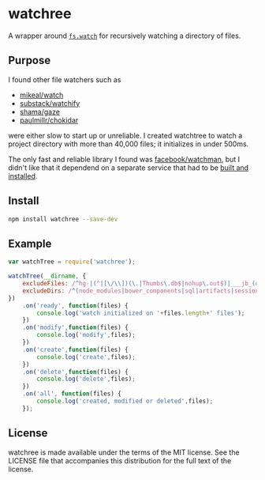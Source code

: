 # watchree

A wrapper around [`fs.watch`](https://iojs.org/api/fs.html#fs_fs_watch_filename_options_listener) for recursively watching a directory of files.

## Purpose

I found other file watchers such as

- [mikeal/watch](https://github.com/mikeal/watch)
- [substack/watchify](https://github.com/substack/watchify)
- [shama/gaze](https://github.com/shama/gaze)
- [paulmillr/chokidar](https://github.com/paulmillr/chokidar)

were either slow to start up or unreliable. I created watchtree to watch a project directory with more than 40,000 files; it initializes in under 500ms.

The only fast and reliable library I found was [facebook/watchman](https://github.com/facebook/watchman/tree/master/node), but I didn't like
that it dependend on a separate service that had to be [built and installed](https://facebook.github.io/watchman/docs/install.html).

## Install

```bash
npm install watchree --save-dev
```

## Example

```javascript
var watchTree = require('watchree');

watchTree(__dirname, {
    excludeFiles: /^hg-|(^|[\/\\])(\.|Thumbs\.db$|nohup\.out$)|___jb_(old|bak)___$|\.(pyc|tar\.gz|orig)$/,
    excludeDirs: /^(node_modules|bower_components|sql|artifacts|session|logs|cache|plugins\/ezc)$|(^|[\/\\])\./
})
    .on('ready', function(files) {
        console.log('watch initialized on '+files.length+' files');
    })
    .on('modify',function(files) {
        console.log('modify',files);
    })
    .on('create',function(files) {
        console.log('create',files);
    })
    .on('delete',function(files) {
        console.log('delete',files);
    })
    .on('all', function(files) {
        console.log('created, modified or deleted',files);
    });
```

## License

watchree is made available under the terms of the MIT license. See the LICENSE file that accompanies this distribution for the full text of the license.